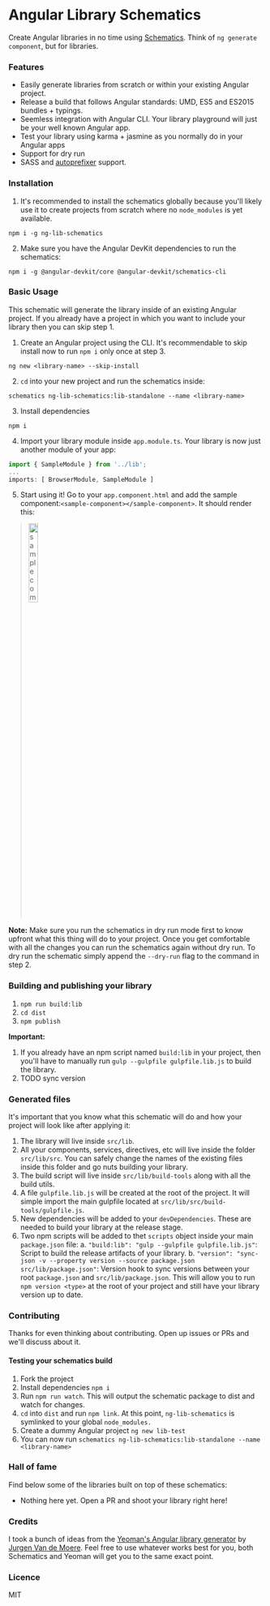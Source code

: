 # Angular Library Schematics

Create Angular libraries in no time using [Schematics](https://github.com/angular/devkit). Think of `ng generate component`, but for libraries.

### Features
* Easily generate libraries from scratch or within your existing Angular project. 
* Release a build that follows Angular standards: UMD, ES5 and ES2015 bundles + typings.
* Seemless integration with Angular CLI. Your library playground will just be your well known Angular app.
* Test your library using karma + jasmine as you normally do in your Angular apps
* Support for dry run
* SASS and [autoprefixer](https://github.com/postcss/autoprefixer) support.

### Installation
1. It's recommended to install the schematics globally because you'll likely use it to create projects from scratch where no `node_modules` is yet available.
```
npm i -g ng-lib-schematics
```

2. Make sure you have the Angular DevKit dependencies to run the schematics:
```
npm i -g @angular-devkit/core @angular-devkit/schematics-cli
```
 
### Basic Usage

This schematic will generate the library inside of an existing Angular project. If you already have a project in which you want to include your library then you can skip step 1.

1. Create an Angular project using the CLI. It's recommendable to skip install now to run `npm i` only once at step 3.
```
ng new <library-name> --skip-install
```

2. `cd` into your new project and run the schematics inside:
```
schematics ng-lib-schematics:lib-standalone --name <library-name>
```

3. Install dependencies
```
npm i
```

4. Import your library module inside `app.module.ts`. Your library is now just another module of your app:
```typescript
import { SampleModule } from '../lib';
...
imports: [ BrowserModule, SampleModule ]
```

5. Start using it! Go to your `app.component.html` and add the sample component:`<sample-component></sample-component>`. It should render this:
> <img src="https://image.ibb.co/ccwCXc/screenshot_localhost_4200_2018_02_26_10_59_58.png" alt="sample component rendering" width="20%">

**Note:** Make sure you run the schematics in dry run mode first to know upfront what this thing will do to your project. Once you get comfortable with all the changes you can run the schematics again without dry run. To dry run the schematic simply append the `--dry-run` flag to the command in step 2.

### Building and publishing your library

1. `npm run build:lib` 
2. `cd dist`
3. `npm publish`

**Important:** 
1. If you already have an npm script named `build:lib` in your project, then you'll have to manually run `gulp --gulpfile gulpfile.lib.js` to build the library.
2. TODO sync version

### Generated files

It's important that you know what this schematic will do and how your project will look like after applying it:

1. The library will live inside `src/lib`.
2. All your components, services, directives, etc will live inside the folder `src/lib/src`. You can safely change the names of the existing files inside this folder and go nuts building your library.
3. The build script will live inside `src/lib/build-tools` along with all the build utils.
4. A file `gulpfile.lib.js` will be created at the root of the project. It will simple import the main gulpfile located at `src/lib/src/build-tools/gulpfile.js`.
5. New dependencies will be added to your `devDependencies`. These are needed to build your library at the release stage.
6. Two npm scripts will be added to thet `scripts` object inside your main `package.json` file:
  a. `"build:lib": "gulp --gulpfile gulpfile.lib.js"`: Script to build the release artifacts of your library.
  b. `"version": "sync-json -v --property version --source package.json src/lib/package.json"`: Version hook to sync versions between your root `package.json` and `src/lib/package.json`. This will allow you to run `npm version <type>` at the root of your project and still have your library version up to date.

### Contributing

Thanks for even thinking about contributing. Open up issues or PRs and we'll discuss about it.

#### Testing your schematics build

1. Fork the project
2. Install dependencies `npm i`
3. Run `npm run watch`. This will output the schematic package to dist and watch for changes.
4. `cd` into `dist` and run `npm link`. At this point, `ng-lib-schematics` is symlinked to your global `node_modules.`
5. Create a dummy Angular project `ng new lib-test`
6. You can now run `schematics ng-lib-schematics:lib-standalone --name <library-name>`

### Hall of fame

Find below some of the libraries built on top of these schematics:

- Nothing here yet. Open a PR and shoot your library right here!

### Credits

I took a bunch of ideas from the [Yeoman's Angular library generator](https://github.com/jvandemo/generator-angular2-library) by [Jurgen Van de Moere](https://twitter.com/jvandemo). Feel free to use whatever works best for you, both Schematics and Yeoman will get you to the same exact point.

### Licence

MIT
